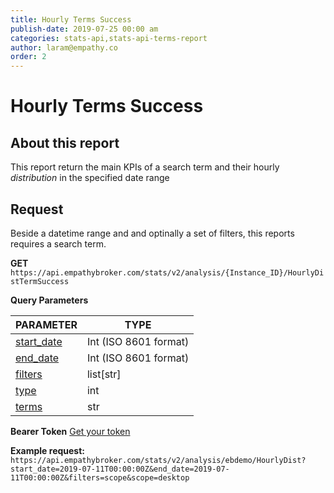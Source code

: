 ```yaml
---
title: Hourly Terms Success
publish-date: 2019-07-25 00:00 am
categories: stats-api,stats-api-terms-report
author: laram@empathy.co
order: 2
---
```


# Hourly Terms Success

## About this report
This report return the main KPIs of a search term and their hourly _distribution_ in the specified date range

## Request
Beside a datetime range and and optinally a set of filters, this reports requires a search term.

**GET** `https://api.empathybroker.com/stats/v2/analysis/{Instance_ID}/HourlyDistTermSuccess`

**Query Parameters**

| PARAMETER                                                                                                   | TYPE                  |
| ----------------------------------------------------------------------------------------------------------- | --------------------- |
| [start_date](/api-reference/stats-api/stats-api-query-parameters-glossary/#tagging-input-parameters-glossary-common) | Int (ISO 8601 format) |
| [end_date](/api-reference/stats-api/stats-api-query-parameters-glossary/#tagging-input-parameters-glossary-common)   | Int (ISO 8601 format) |
| [filters](/api-reference/stats-api/stats-api-query-parameters-glossary/#tagging-input-parameters-glossary-filters)   | list\[str]            |
| [type](/api-reference/stats-api/stats-api-query-parameters-glossary/#stats-report-specific-params)                   | int                   |
| [terms](/api-reference/stats-api/stats-api-query-parameters-glossary/#stats-report-specific-params)                  | str                   |

**Bearer Token** [Get your token](/api-reference/stats-api/#stats-api-stepbystepguide)

**Example request:** 
`https://api.empathybroker.com/stats/v2/analysis/ebdemo/HourlyDist?start_date=2019-07-11T00:00:00Z&end_date=2019-07-11T00:00:00Z&filters=scope&scope=desktop`

